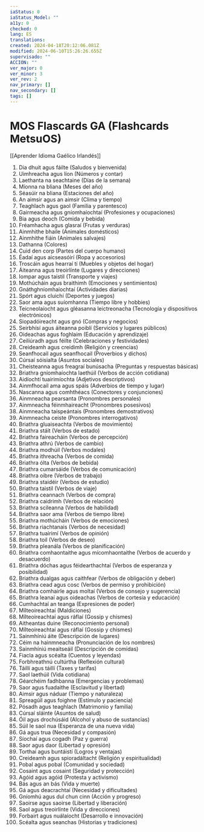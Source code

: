 ```yaml
---
iaStatus: 0
iaStatus_Model: ""
a11y: 0
checked: 0
lang: ES
translations: 
created: 2024-04-18T20:12:06.081Z
modified: 2024-06-10T15:26:26.655Z
supervisado: ""
ACCION: ""
ver_major: 0
ver_minor: 3
ver_rev: 2
nav_primary: []
nav_secondary: []
tags: []
---
```

# MOS Flascards GA (Flashcards MetsuOS)

[[Aprender Idioma Gaélico Irlandés]]

1. Dia dhuit agus fáilte (Saludos y bienvenida)
2. Uimhreacha agus líon (Números y contar)
3. Laethanta na seachtaine (Días de la semana)
4. Míonna na bliana (Meses del año)
5. Séasúir na bliana (Estaciones del año)
6. An aimsir agus an aimsir (Clima y tiempo)
7. Teaghlach agus gaol (Familia y parentesco)
8. Gairmeacha agus gníomhaíochtaí (Profesiones y ocupaciones)
9. Bia agus deoch (Comida y bebida)
10. Fréamhacha agus glasraí (Frutas y verduras)
11. Ainmhithe bhaile (Animales domésticos)
12. Ainmhithe fiáin (Animales salvajes)
13. Dathanna (Colores)
14. Cuid den corp (Partes del cuerpo humano)
15. Éadaí agus aicseasóirí (Ropa y accesorios)
16. Troscáin agus hearraí tí (Muebles y objetos del hogar)
17. Áiteanna agus treoirlínte (Lugares y direcciones)
18. Iompar agus taistil (Transporte y viajes)
19. Mothúcháin agus braithimh (Emociones y sentimientos)
20. Gnáthghníomhaíochtaí (Actividades diarias)
21. Spórt agus cluichí (Deportes y juegos)
22. Saor ama agus suíomhanna (Tiempo libre y hobbies)
23. Teicneolaíocht agus gléasanna leictreonacha (Tecnología y dispositivos electrónicos)
24. Siopadóireacht agus gnó (Compras y negocios)
25. Seirbhísí agus áiteanna poiblí (Servicios y lugares públicos)
26. Oideachas agus foghlaim (Educación y aprendizaje)
27. Ceiliúradh agus féilte (Celebraciones y festividades)
28. Creideamh agus creidimh (Religión y creencias)
29. Seanfhocail agus seanfhocail (Proverbios y dichos)
30. Cúrsaí sóisialta (Asuntos sociales)
31. Cheisteanna agus freagraí bunúsacha (Preguntas y respuestas básicas)
32. Briathra gníomhaíochta laethúil (Verbos de acción cotidiana)
33. Aidíochtí tuairimíochta (Adjetivos descriptivos)
34. Ainmfhocail ama agus spáis (Adverbios de tiempo y lugar)
35. Nascanna agus comhthéacs (Conectores y conjunciones)
36. Ainmneacha pearsanta (Pronombres personales)
37. Ainmneacha féinmhaireacht (Pronombres posesivos)
38. Ainmneacha taispeántais (Pronombres demostrativos)
39. Ainmneacha ceiste (Pronombres interrogativos)
40. Briathra gluaiseachta (Verbos de movimiento)
41. Briathra stáit (Verbos de estado)
42. Briathra faireacháin (Verbos de percepción)
43. Briathra athrú (Verbos de cambio)
44. Briathra modhúil (Verbos modales)
45. Briathra ithreacha (Verbos de comida)
46. Briathra ólta (Verbos de bebida)
47. Briathra cumarsáide (Verbos de comunicación)
48. Briathra oibre (Verbos de trabajo)
49. Briathra staidéir (Verbos de estudio)
50. Briathra taistil (Verbos de viaje)
51. Briathra ceannach (Verbos de compra)
52. Briathra caidrimh (Verbos de relación)
53. Briathra scileanna (Verbos de habilidad)
54. Briathra saor ama (Verbos de tiempo libre)
55. Briathra mothúcháin (Verbos de emociones)
56. Briathra riachtanais (Verbos de necesidad)
57. Briathra tuairimí (Verbos de opinión)
58. Briathra toil (Verbos de deseo)
59. Briathra pleanála (Verbos de planificación)
60. Briathra comhaontaithe agus mícomhaontaithe (Verbos de acuerdo y desacuerdo)
61. Briathra dóchas agus féidearthachtaí (Verbos de esperanza y posibilidad)
62. Briathra dualgas agus caithfear (Verbos de obligación y deber)
63. Briathra cead agus cosc (Verbos de permiso y prohibición)
64. Briathra comhairle agus moltaí (Verbos de consejo y sugerencia)
65. Briathra leanaí agus oideachas (Verbos de cortesía y educación)
66. Cumhachtaí an teanga (Expresiones de poder)
67. Mílteoireachtaí (Maldiciones)
68. Mílteoireachtaí agus ráflaí (Gossip y chismes)
69. Aitheantas duine (Reconocimiento personal)
70. Mílteoireachtaí agus ráflaí (Gossip y chismes)
71. Sainmhíniú áite (Descripción de lugares)
72. Céim na hainmneacha (Pronunciación de los nombres)
73. Sainmhíniú meaitseáil (Descripción de comidas)
74. Fiacla agus scéalta (Cuentos y leyendas)
75. Forbhreathnú cultúrtha (Reflexión cultural)
76. Táillí agus táillí (Taxes y tarifas)
77. Saol laethúil (Vida cotidiana)
78. Géarchéim fadhbanna (Emergencias y problemas)
79. Saor agus fuadaithe (Esclavitud y libertad)
80. Aimsir agus náduar (Tiempo y naturaleza)
81. Spreagúil agus foighne (Estímulo y paciencia)
82. Pósadh agus teaghlach (Matrimonio y familia)
83. Cúrsaí sláinte (Asuntos de salud)
84. Óil agus drochúsáid (Alcohol y abuso de sustancias)
85. Súil le saol nua (Esperanza de una nueva vida)
86. Gá agus trua (Necesidad y compasión)
87. Síochaí agus cogadh (Paz y guerra)
88. Saor agus daor (Libertad y opresión)
89. Torthaí agus buntáistí (Logros y ventajas)
90. Creideamh agus spioradáltacht (Religión y espiritualidad)
91. Pobal agus pobal (Comunidad y sociedad)
92. Cosaint agus cosaint (Seguridad y protección)
93. Agóid agus agóid (Protesta y activismo)
94. Bás agus an bás (Vida y muerte)
95. Gá agus deacrachtaí (Necesidad y dificultades)
96. Gníomhú agus dul chun cinn (Acción y progreso)
97. Saoirse agus saoirse (Libertad y liberación)
98. Saol agus treoirlínte (Vida y direcciones)
99. Forbairt agus nuálaíocht (Desarrollo e innovación)
100. Scéalta agus seanchas (Historias y tradiciones)
